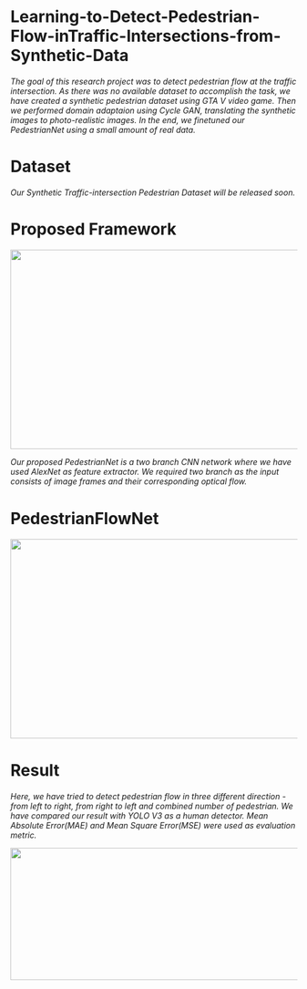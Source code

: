 # Learning-to-Detect-Pedestrian-Flow-inTraffic-Intersections-from-Synthetic-Data

<h6>
 The goal of this research project was to detect pedestrian flow at the traffic intersection. As there was no available dataset to accomplish the task, we have created a synthetic pedestrian dataset using GTA V video game. 
 Then we performed domain adaptaion using Cycle GAN, translating the synthetic images to photo-realistic images. In the end, we finetuned our PedestrianNet using a small amount of real data.
 <h1> Dataset
  <h6>
   Our Synthetic Traffic-intersection Pedestrian Dataset will be released soon.
<h1> Proposed Framework  
 <h6> 
  <img src="https://github.com/abhijit-buet/Images/blob/main/Summary.PNG" width="512" height = "350">
   
   
   Our proposed PedestrianNet is a two branch CNN network where we have used AlexNet as feature extractor.
   We required two branch as the input consists of image frames and their corresponding optical flow.
   
   <h1> PedestrianFlowNet  
  <h6>
     <img src="https://github.com/abhijit-buet/Images/blob/main/AlexNet.PNG" width="512" height = "350">
    
 <h1> Result
  <h6>
    
   Here, we have tried to detect pedestrian flow in three different direction - from left to right, from right to left and combined number of pedestrian. We have compared our result with YOLO V3 as a human detector. Mean Absolute Error(MAE) and Mean Square Error(MSE) were used as evaluation metric.
   
   <img src="https://github.com/abhijit-buet/Images/blob/main/Capture.PNG" width="512" height = "232">
